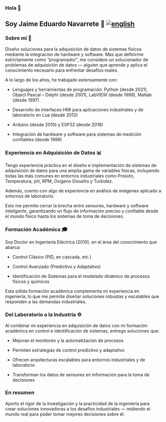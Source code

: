 ### Hola 👋

## Soy Jaime Eduardo Navarrete 👋 [![english](https://img.shields.io/badge/lang-en-blue.svg)](./README.md)

### Sobre mí 🔧

Diseño soluciones para la adquisición de datos de sistemas físicos mediante la integración de hardware y software.
Más que definirme estrictamente como “programador”, me considero un solucionador de problemas de adquisición de datos — alguien que aprende y aplica el conocimiento necesario para enfrentar desafíos reales.

A lo largo de los años, he trabajado extensamente con:

* Lenguajes y herramientas de programación: Python (desde 2021), Object Pascal – Delphi (desde 2001), LabVIEW (desde 1998), Matlab (desde 1997)

* Desarrollo de interfaces HMI para aplicaciones industriales y de laboratorio en Lua (desde 2013)

* Arduino (desde 2010) y ESP32 (desde 2018)

* Integración de hardware y software para sistemas de medición confiables (desde 1999)

### Experiencia en Adquisición de Datos 📊

Tengo experiencia práctica en el diseño e implementación de sistemas de adquisición de datos para una amplia gama de variables físicas, incluyendo todas las más comunes en entornos industriales como Presión, Temperatura, pH, RPM, Oxígeno Disuelto y Turbidez.

Además, cuento con algo de experiencia en análisis de imágenes aplicado a entornos de laboratorio.

Esto me permite cerrar la brecha entre sensores, hardware y software inteligente, garantizando un flujo de información preciso y confiable desde el mundo físico hasta los sistemas de toma de decisiones.

### Formación Académica 🎓

Soy Doctor en Ingeniería Eléctrica (2010), en el área del conocimiento que abarca:

* Control Clásico (PID, en cascada, etc.)

* Control Avanzado (Predictivo y Adaptativo)

* Identificación de Sistemas para el modelado dinámico de procesos físicos y químicos

Esta sólida formación académica complementa mi experiencia en ingeniería, lo que me permite diseñar soluciones robustas y escalables que responden a las demandas industriales.

### Del Laboratorio a la Industria ⚙️

Al combinar mi experiencia en adquisición de datos con mi formación académica en control e identificación de sistemas, entrego soluciones que:

* Mejoran el monitoreo y la automatización de procesos

* Permiten estrategias de control predictivo y adaptativo

* Ofrecen arquitecturas escalables para entornos industriales y de laboratorio

* Transforman los datos de sensores en información para la toma de decisiones

### En resumen

Aporto el rigor de la investigación y la practicidad de la ingeniería para crear soluciones innovadoras a los desafíos industriales — midiendo el mundo real para poder tomar mejores decisiones sobre él.
